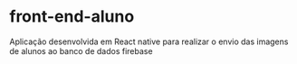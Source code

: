 # front-end-aluno
Aplicação desenvolvida em React native para realizar o envio das imagens de alunos ao banco de dados firebase
